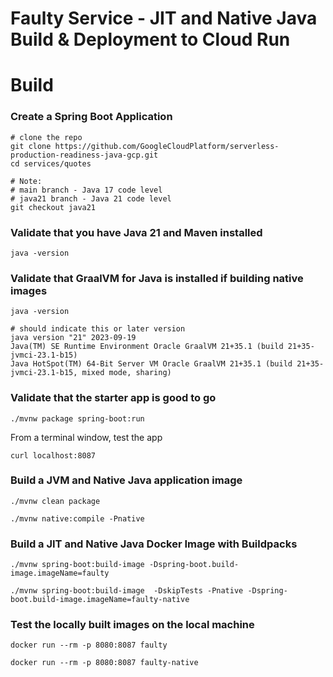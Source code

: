 # Faulty Service - JIT and Native Java Build & Deployment to Cloud Run

# Build

### Create a Spring Boot Application
```
# clone the repo
git clone https://github.com/GoogleCloudPlatform/serverless-production-readiness-java-gcp.git
cd services/quotes

# Note: 
# main branch - Java 17 code level
# java21 branch - Java 21 code level
git checkout java21
```

### Validate that you have Java 21 and Maven installed
```shell
java -version
```

### Validate that GraalVM for Java is installed if building native images
```shell
java -version

# should indicate this or later version
java version "21" 2023-09-19
Java(TM) SE Runtime Environment Oracle GraalVM 21+35.1 (build 21+35-jvmci-23.1-b15)
Java HotSpot(TM) 64-Bit Server VM Oracle GraalVM 21+35.1 (build 21+35-jvmci-23.1-b15, mixed mode, sharing)
```

### Validate that the starter app is good to go
```
./mvnw package spring-boot:run
```

From a terminal window, test the app
```
curl localhost:8087
```

### Build a JVM and Native Java application image
```
./mvnw clean package 

./mvnw native:compile -Pnative
```

### Build a JIT and Native Java Docker Image with Buildpacks
```
./mvnw spring-boot:build-image -Dspring-boot.build-image.imageName=faulty

./mvnw spring-boot:build-image  -DskipTests -Pnative -Dspring-boot.build-image.imageName=faulty-native
```

### Test the locally built images on the local machine
```shell
docker run --rm -p 8080:8087 faulty

docker run --rm -p 8080:8087 faulty-native
```